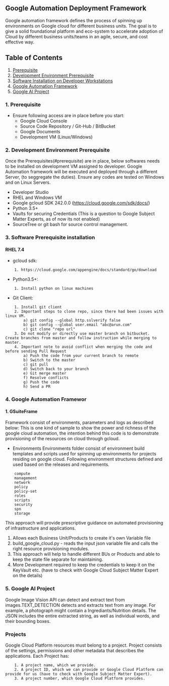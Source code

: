 ## Google Automation Deployment Framework
Google automation framework defines the process of spinning up environments on Google cloud for different business units. The goal is to give a solid foundational platform and eco-system to accelerate adoption of Cloud by different business units/teams in an agile, secure, and cost effective way.

&NewLine;
&NewLine;
## Table of Contents

 1. [Prerequisite](#prerequisite)
 2. [Development Environment Prerequisite](#Development-Environment-Prerequisite)
 3. [Software Installation on Developer Workstations](#Installation)
 4. [Google Automation Framework](#googleframework)
 5. [Google AI Project](#google-ai-project)
&NewLine;
&NewLine;
### 1. Prerequisite 
* Ensure following access are in place before you start:
	- Google Cloud Console
	- Source Code Repository / Git-Hub / BitBucket
	- Google Documents
	- Development VM (Linux/Windows)
&NewLine;	
&NewLine;
### 2. Development Environment Prerequisite 
Once the Prerequisites(#prerequisite) are in place, below softwares needs to be installed on development VM assigned to developer. Google Automation framework will be executed and deployed through a different Server, (to seggregate the duties). Ensure any codes are tested on Windows and on Linux Servers.
&NewLine;
- Developer Studio
- RHEL and Windows VM
- Google gcloud SDK 242.0.0 (https://cloud.google.com/sdk/docs/)
- Python 3.5+ 
- Vaults for securing Credentials (This is a question to Google Subject Matter Experts, as of now its not enabled)
- SourceTree or git bash for source control management.
&NewLine;
&NewLine;
### 3. Software Prerequisite installation 
&NewLine;
#### RHEL 7.4
&NewLine;
- gcloud sdk:
```
    1. https://cloud.google.com/appengine/docs/standard/go/download
```
&NewLine;
- Python3.5+: 
&NewLine;	
```
	1. Install python on linux machines
```
&NewLine;
- Git Client:		
&NewLine;
``` 
	1. Install git client
	2. Important steps to clone repo, since there had been issues with linux VM.
		a) git config --global http.sslverify false
		b) git config --global user.email "abc@arun.com"
		c) git clone "repo url"
	3. Do not modify or directly use master branch on bitbucket. Create branches from master and follow instruction while merging to master.
	4. Important note to avoid conflict when merging the code and before sending Pull Request
		a) Push the code from your current branch to remote
		b) Switch to the master
		c) git pull
		d) Switch back to your branch
		e) Git merge master
		f) Resolve conflicts
		g) Push the code
		h) Send a PR
```
&NewLine;	

&NewLine;
### 4. Google Automation Framewor
&NewLine;
#### 1. GSuiteFrame     
Framework consist of environments, parameters and logs as described below:
This is one kind of sample to show the power and richness of the google cloud automation, the intention behind this code is to demonstrate provisioning of the resources on cloud through gcloud.

&NewLine;
- Environments
  Environments folder consist of environment build templates and scripts used for spinning up environments for projects residing on google cloud. Following environment structures defined and used based on the releases and requirements.
&NewLine; 
```
    compute
    management
    network
    policy
    policy-set
    roles
    scripts
    security
    spn
    storage
```
&NewLine; 
&NewLine; 
This approach will provide prescriptive guidance on automated provisioning of infrastructure and applications.
1. Allows each Business Unit/Products to create it's own Variable file
2. build_google_cloud.py - reads the input json variable file and calls the right resource provisioning modules.
3. This approach will help to handle different BUs or Products and able to keep the state file separate for maintaining.
4. More Development required to keep the credentials to keep it on the KeyVault etc. (have to check with Google Cloud Subject Matter Expert on the details)
&NewLine; 
&NewLine;
### 5. Google AI Project
&NewLine;
&NewLine;
Google Image Vision API can detect and extract text from images.TEXT_DETECTION detects and extracts text from any image. For example, a photograph might contain a Ingrediants/Nutrition details. The JSON includes the entire extracted string, as well as individual words, and their bounding boxes.
&NewLine;
### Projects
Google Cloud Platform resources must belong to a project. Project consists of the settings, permissions and other metadata that describes the applications.
&NewLine;
&NewLine;
Each Project has:
&NewLine;
```
    1. A project name, which we provide.
    2. A project ID, which we can provide or Google Cloud Platform can provide for us (have to check with Google Subject Matter Expert).
    3. A project number, which Google Cloud Platform provides.
```
&NewLine;
